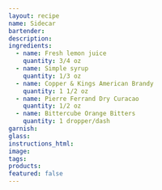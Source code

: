 ```yaml
---
layout: recipe
name: Sidecar
bartender:
description:
ingredients:
  - name: Fresh lemon juice
    quantity: 3/4 oz
  - name: Simple syrup
    quantity: 1/3 oz
  - name: Copper & Kings American Brandy
    quantity: 1 1/2 oz
  - name: Pierre Ferrand Dry Curacao
    quantity: 1/2 oz
  - name: Bittercube Orange Bitters
    quantity: 1 dropper/dash
garnish:
glass:
instructions_html:
image:
tags:
products:
featured: false
---
```




